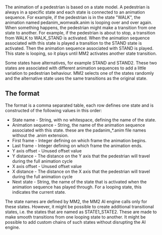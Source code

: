 The animation of a pedestrian is based on a
state model. A pedestrian is always in a specific state and each state
is connected to an animation sequence. For example, if the pedestrian is
in the state "WALK", the animation named pedanim_womwalk.anim is
looping over and over again. When something happens, the pedestrian
might make a transition from one state to another. For example, if the
pedestrian is about to stop, a transition from WALK to WALK_STAND is
activated. When the animation sequence associated with this state is
played a transition to the STAND state is activated. Then the animation
sequence associated with STAND is played. This state is looping, so it
plays until MM2 activates another state transition.

Some states have alternatives, for example STAND and STAND2. These two
states are associated with different animation sequences to add a little
variation to pedestrian behaviour. MM2 selects one of the states
randomly and the alternative state uses the same transitions as the
original state.

## The format

The format is a comma separated table, each row defines one state and is
constructed of the following values in this order:

  - State name - String, with no whitespace, defining the name of the
    state.
  - Animation sequence - String, the name of the animation sequence
    associated with this state. these are the padanim_\*.anim file
    names without the .anim extension.
  - First frame - Integer defining on which frame the animation begins.
  - Last frame - Integer defining on which frame the animation ends.
  - Y axis offset - Unused offset value
  - Y distance -  The distance on the Y axis that the pedestrian will travel during the full animation cycle
  - X axis offset - Unused offset value
  - X distance - The distance on the X axis that the pedestrian will travel during the full animation cycle
  - Next state - String, the name of the state that is activated when
    the animation sequence has played through. For a looping state, this
    indicates the current state.

The state names are defined by MM2, the MM2 AI engine calls only for
these states. However, it might be possible to create additional
transitional states, i.e. the states that are named as STATE1_STATE2.
These are made to make smooth transitions from one looping state to
another. It might be possible to add custom chains of such states
without disrupting the AI engine.
